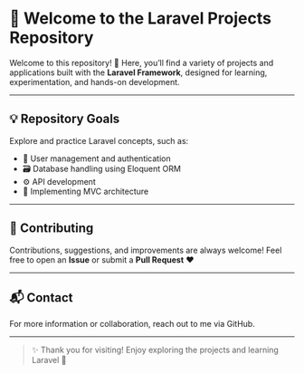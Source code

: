 # 👋 Welcome to the Laravel Projects Repository

Welcome to this repository! 🚀
Here, you’ll find a variety of projects and applications built with the **Laravel Framework**, designed for learning, experimentation, and hands-on development.

---

## 💡 Repository Goals

Explore and practice Laravel concepts, such as:

* 🧩 User management and authentication
* 🗃️ Database handling using Eloquent ORM
* ⚙️ API development
* 🧠 Implementing MVC architecture

---

## 🤝 Contributing

Contributions, suggestions, and improvements are always welcome!
Feel free to open an **Issue** or submit a **Pull Request** ❤️

---

## 📬 Contact

For more information or collaboration, reach out to me via GitHub.

---

> ✨ Thank you for visiting!
> Enjoy exploring the projects and learning Laravel 🚀
